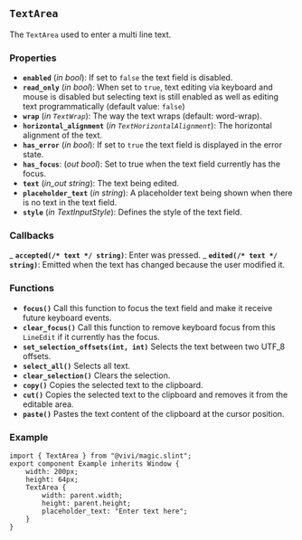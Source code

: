 <!--
SPDX-FileCopyrightText: 2024 vivi developers <vivi-ui@tuta.io>
SPDX-License-Identifier: MIT
-->

## `TextArea`

The `TextArea` used to enter a multi line text.

### Properties

- **`enabled`** (_in_ _bool_): If set to `false` the text field is disabled.
- **`read_only`** (_in_ _bool_): When set to `true`, text editing via keyboard and mouse is disabled but selecting text is still enabled as well as editing text programmatically (default value: `false`)
- **`wrap`** (_in_ _`TextWrap`_): The way the text wraps (default: word-wrap).
- **`horizontal_alignment`** (_in_ _`TextHorizontalAlignment`_): The horizontal alignment of the text.
- **`has_error`** (_in_ _bool_): If set to `true` the text field is displayed in the error state.
- **`has_focus`**: (_out_ _bool_): Set to true when the text field currently has the focus.
- **`text`** (_in_out_ _string_): The text being edited.
- **`placeholder_text`** (_in_ _string_): A placeholder text being shown when there is no text in the text field.
- **`style`** (_in_ _TextInputStyle_): Defines the style of the text field.

### Callbacks

_ **`accepted(/* text */ string)`**: Enter was pressed.
_ **`edited(/* text */ string)`**: Emitted when the text has changed because the user modified it.

### Functions

- **`focus()`** Call this function to focus the text field and make it receive future keyboard events.
- **`clear_focus()`** Call this function to remove keyboard focus from this `LineEdit` if it currently has the focus.
- **`set_selection_offsets(int, int)`** Selects the text between two UTF_8 offsets.
- **`select_all()`** Selects all text.
- **`clear_selection()`** Clears the selection.
- **`copy()`** Copies the selected text to the clipboard.
- **`cut()`** Copies the selected text to the clipboard and removes it from the editable area.
- **`paste()`** Pastes the text content of the clipboard at the cursor position.

### Example

```slint
import { TextArea } from "@vivi/magic.slint";
export component Example inherits Window {
    width: 200px;
    height: 64px;
    TextArea {
        width: parent.width;
        height: parent.height;
        placeholder_text: "Enter text here";
    }
}
```
